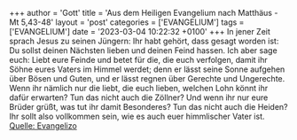 +++
author = 'Gott'
title = 'Aus dem Heiligen Evangelium nach Matthäus - Mt 5,43-48'
layout = 'post'
categories = ['EVANGELIUM']
tags = ['EVANGELIUM']
date = '2023-03-04 10:22:32 +0100'
+++
In jener Zeit sprach Jesus zu seinen Jüngern: Ihr habt gehört, dass gesagt worden ist: Du sollst deinen Nächsten lieben und deinen Feind hassen.
Ich aber sage euch: Liebt eure Feinde und betet für die, die euch verfolgen,
damit ihr Söhne eures Vaters im Himmel werdet; denn er lässt seine Sonne aufgehen über Bösen und Guten, und er lässt regnen über Gerechte und Ungerechte.<!--more-->
Wenn ihr nämlich nur die liebt, die euch lieben, welchen Lohn könnt ihr dafür erwarten? Tun das nicht auch die Zöllner?
Und wenn ihr nur eure Brüder grüßt, was tut ihr damit Besonderes? Tun das nicht auch die Heiden?
Ihr sollt also vollkommen sein, wie es auch euer himmlischer Vater ist.<br> [Quelle: Evangelizo](https://evangeliumtagfuertag.org/DE/gospel)